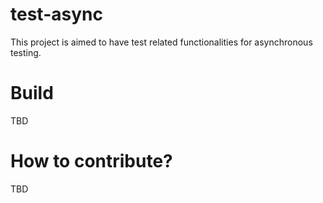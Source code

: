# test-async
This project is aimed to have test related functionalities for asynchronous testing.

# Build
TBD

# How to contribute?
TBD

